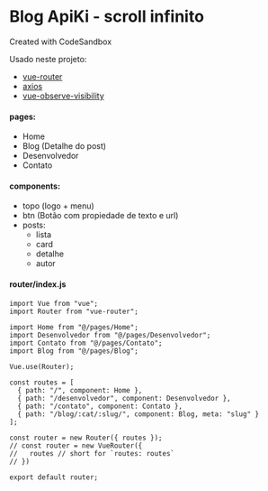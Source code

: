 # Blog ApiKi - scroll infinito

Created with CodeSandbox

Usado neste projeto:

- [vue-router](https://router.vuejs.org/)
- [axios](https://www.npmjs.com/package/axios)
- [vue-observe-visibility](https://www.npmjs.com/package/vue-observe-visibility)

#### pages:

- Home
- Blog (Detalhe do post)
- Desenvolvedor
- Contato

#### components:

- topo (logo + menu)
- btn (Botão com propiedade de texto e url)
- posts:
  - lista
  - card
  - detalhe
  - autor

#### router/index.js

```
import Vue from "vue";
import Router from "vue-router";

import Home from "@/pages/Home";
import Desenvolvedor from "@/pages/Desenvolvedor";
import Contato from "@/pages/Contato";
import Blog from "@/pages/Blog";

Vue.use(Router);

const routes = [
  { path: "/", component: Home },
  { path: "/desenvolvedor", component: Desenvolvedor },
  { path: "/contato", component: Contato },
  { path: "/blog/:cat/:slug/", component: Blog, meta: "slug" }
];

const router = new Router({ routes });
// const router = new VueRouter({
//   routes // short for `routes: routes`
// })

export default router;
```
